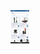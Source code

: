 <img width="30px" src="https://github.com/Ibtehal-Thabet/Route-Android-Task/blob/master/Screenshot_20240715_005200.png" alt="image_name png" />
